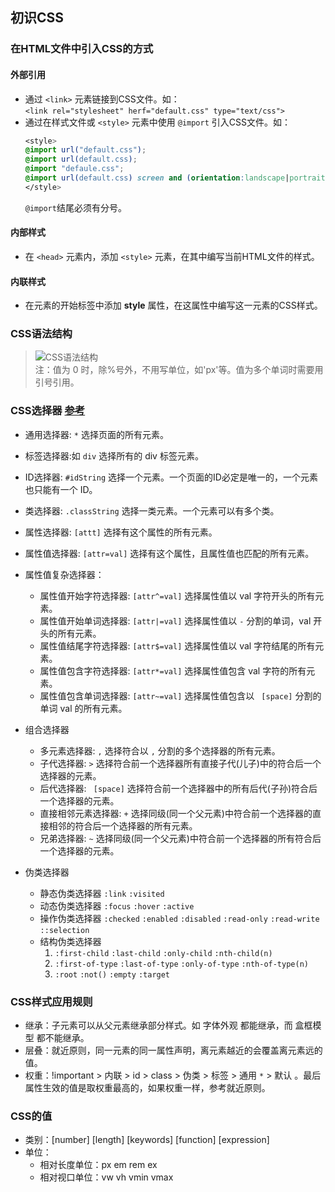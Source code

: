 ## 初识CSS

### 在HTML文件中引入CSS的方式
#### 外部引用  
+ 通过 ```<link>``` 元素链接到CSS文件。如：  
    ```<link rel="stylesheet" herf="default.css" type="text/css">```
+ 通过在样式文件或 ```<style>``` 元素中使用 ```@import``` 引入CSS文件。如：
    ```css
    <style>
    @import url("default.css");
    @import url(default.css);
    @import "defaule.css";
    @import url(default.css) screen and (orientation:landscape|portrait);/*条件引用，有屏幕，且规定屏幕方向*/
    </style>
    ```
    `@import`结尾必须有分号。
#### 内部样式  
+ 在 ```<head>``` 元素内，添加 ```<style>``` 元素，在其中编写当前HTML文件的样式。  
#### 内联样式  
+ 在元素的开始标签中添加 __style__ 属性，在这属性中编写这一元素的CSS样式。  

### CSS语法结构
> ![CSS语法结构](https://www.w3school.com.cn/i/ct_css_selector.gif)  
> 注：值为 0 时，除%号外，不用写单位，如'px'等。值为多个单词时需要用引号引用。  
  

### CSS选择器 [参考](https://www.w3school.com.cn/cssref/css_selectors.asp) 

+ 通用选择器: `*` 选择页面的所有元素。
+ 标签选择器:如 `div` 选择所有的 div 标签元素。
+ ID选择器: `#idString` 选择一个元素。一个页面的ID必定是唯一的，一个元素也只能有一个 ID。
+ 类选择器: `.classString` 选择一类元素。一个元素可以有多个类。
+ 属性选择器: `[attt]` 选择有这个属性的所有元素。
+ 属性值选择器: `[attr=val]` 选择有这个属性，且属性值也匹配的所有元素。
+ 属性值复杂选择器：
  - 属性值开始字符选择器: `[attr^=val]` 选择属性值以 val 字符开头的所有元素。
  - 属性值开始单词选择器: `[attr|=val]` 选择属性值以 `-` 分割的单词，val 开头的所有元素。
  - 属性值结尾字符选择器: `[attr$=val]` 选择属性值以 val 字符结尾的所有元素。
  - 属性值包含字符选择器: `[attr*=val]` 选择属性值包含 val 字符的所有元素。
  - 属性值包含单词选择器: `[attr~=val]` 选择属性值包含以 ` [space]` 分割的单词 val 的所有元素。

+ 组合选择器
  - 多元素选择器: `,` 选择符合以 `,` 分割的多个选择器的所有元素。
  - 子代选择器: `>` 选择符合前一个选择器所有直接子代(儿子)中的符合后一个选择器的元素。
  - 后代选择器: ` [space]` 选择符合前一个选择器中的所有后代(子孙)符合后一个选择器的元素。
  - 直接相邻元素选择器: `+` 选择同级(同一个父元素)中符合前一个选择器的直接相邻的符合后一个选择器的所有元素。
  - 兄弟选择器: `~` 选择同级(同一个父元素)中符合前一个选择器的所有符合后一个选择器的元素。

+ 伪类选择器
  - 静态伪类选择器 `:link` `:visited`
  - 动态伪类选择器 `:focus` `:hover` `:active`
  - 操作伪类选择器 `:checked` `:enabled` `:disabled`  `:read-only` `:read-write` `::selection`
  - 结构伪类选择器 
    1. `:first-child` `:last-child` `:only-child` `:nth-child(n)`
    2. `:first-of-type` `:last-of-type` `:only-of-type`  `:nth-of-type(n)`
    3. `:root` `:not()` `:empty` `:target`

### CSS样式应用规则
+ 继承：子元素可以从父元素继承部分样式。如 字体外观 都能继承，而 盒框模型 都不能继承。
+ 层叠：就近原则，同一元素的同一属性声明，离元素越近的会覆盖离元素远的值。
+ 权重：!important > 内联 > id > class > 伪类 > 标签 > 通用 `*` > 默认  。最后属性生效的值是取权重最高的，如果权重一样，参考就近原则。

### CSS的值
+ 类别：[number] [length] [keywords] [function] [expression]
+ 单位：
  - 相对长度单位：px em rem ex
  - 相对视口单位：vw vh vmin vmax